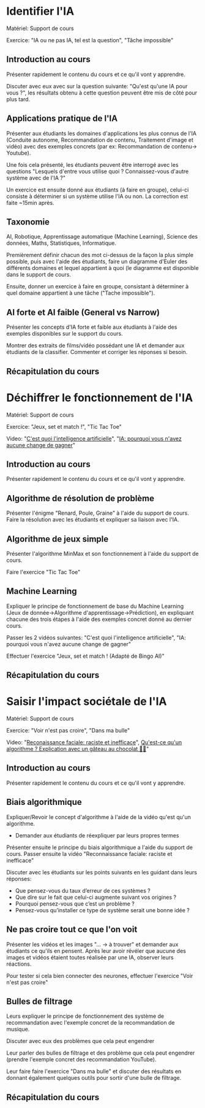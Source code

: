 # Identifier l'IA

Matériel: Support de cours

Exercice: "IA ou ne pas IA, tel est la question", "Tâche impossible"

## Introduction au cours

Présenter rapidement le contenu du cours et ce qu'il vont y apprendre.

Discuter avec eux avec sur la question suivante: "Qu'est qu'une IA pour vous ?", les résultats obtenu à cette question peuvent être mis de côté pour plus tard.

## Applications pratique de l'IA

Présenter aux étudiants les domaines d'applications les plus connus de l'IA (Conduite autonome, Recommandation de contenu, Traitement d'image et vidéo) avec des exemples concrets (par ex: Recommandation de contenu→ Youtube).

Une fois cela présenté, les étudiants peuvent être interrogé avec les questions "Lesquels d'entre vous utilise quoi ? Connaissez-vous d'autre système avec de l'IA ?"

Un exercice est ensuite donné aux étudiants (à faire en groupe), celui-ci consiste à déterminer si un système utilise l'IA ou non. La correction est faite ~15min après.

## Taxonomie

AI, Robotique, Apprentissage automatique (Machine Learning), Science des données, Maths, Statistiques, Informatique.

Premièrement définir chacun des mot ci-dessus de la façon la plus simple possible, puis avec l'aide des étudiants, faire un diagramme d'Euler des différents domaines et lequel appartient à quoi (le diagramme est disponible dans le support de cours.

Ensuite, donner un exercice à faire en groupe, consistant à déterminer à quel domaine appartient à une tâche ("Tache impossible").

## AI forte et AI faible (General vs Narrow)

Présenter les concepts d'IA forte et faible aux étudiants à l'aide des exemples disponibles sur le support du cours.

Montrer des extraits de films/vidéo possédant une IA et demander aux étudiants de la classifier. Commenter et corriger les réponses si besoin.

## Récapitulation du cours

# Déchiffrer le fonctionnement de l'IA

Matériel: Support de cours

Exercice: "Jeux, set et match !", "Tic Tac Toe"

Video: "[C'est quoi l'intelligence artificielle](https://www.youtube.com/watch?v=ourd-ZeOl78)", "[IA: pourquoi vous n'avez aucune change de gagner](https://www.youtube.com/watch?v=tI2zP4Zthc8)"

## Introduction au cours

Présenter rapidement le contenu du cours et ce qu'il vont y apprendre.

## Algorithme de résolution de problème

Présenter l'énigme "Renard, Poule, Graine" à l'aide du support de cours. Faire la résolution avec les étudiants et expliquer sa liaison avec l'IA.

## Algorithme de jeux simple

Présenter l'algorithme MinMax et son fonctionnement à l'aide du support de cours.

Faire l'exercice "Tic Tac Toe"

## Machine Learning

Expliquer le principe de fonctionnement de base du Machine Learning (Jeux de donnée→Algorithme d'apprentissage→Prédiction), en expliquant chacune des trois étapes à l'aide des exemples concret donné au dernier cours.

Passer les 2 vidéos suivantes: "C'est quoi l'intelligence artificielle", "IA: pourquoi vous n'avez aucune change de gagner"

Effectuer l'exercice "Jeux, set et match ! (Adapté de Bingo AI)"

## Récapitulation du cours

# Saisir l'impact sociétale de l'IA

Matériel: Support de cours

Exercice: "Voir n'est pas croire", "Dans ma bulle"

Video: "[Reconaissance faciale: raciste et inefficace](https://www.youtube.com/watch?v=mkhES5pZrDA)", [Qu'est-ce qu'un algorithme ? Explication avec un gâteau au chocolat 🍫🍫](https://www.youtube.com/watch?v=iQpsPVVppZM)"

## Introduction au cours

Présenter rapidement le contenu du cours et ce qu'il vont y apprendre.

## Biais algorithmique

Expliquer/Revoir le concept d'algorithme à l'aide de la vidéo qu'est qu'un algorithme.

-   Demander aux étudiants de réexpliquer par leurs propres termes

Présenter ensuite le principe du biais algorithmique a l'aide du support de cours. Passer ensuite la vidéo "Reconnaissance faciale: raciste et inefficace"

Discuter avec les étudiants sur les points suivants en les guidant dans leurs réponses:

-   Que pensez-vous du taux d’erreur de ces systèmes ?
-   Que dire sur le fait que celui-ci augmente suivant vos origines ?
-   Pourquoi pensez-vous que c’est un problème ?
-   Pensez-vous qu’installer ce type de système serait une bonne idée ?

## Ne pas croire tout ce que l'on voit

Présenter les vidéos et les images "... → à trouver" et demander aux étudiants ce qu'ils en pensent. Après leur avoir révéler que aucune des images et vidéos étaient toutes réalisée par une IA, observer leurs réactions.

Pour tester si cela bien connecter des neurones, effectuer l'exercice "Voir n'est pas croire"

## Bulles de filtrage

Leurs expliquer le principe de fonctionnement des système de recommandation avec l'exemple concret de la recommandation de musique.

Discuter avec eux des problèmes que cela peut engendrer

Leur parler des bulles de filtrage et des problème que cela peut engendrer (prendre l'exemple concret des recommandation YouTube).

Leur faire faire l'exercice "Dans ma bulle" et discuter des résultats en donnant également quelques outils pour sortir d'une bulle de filtrage.

## Récapitulation du cours
<!--stackedit_data:
eyJoaXN0b3J5IjpbLTE2MTM1ODgzMTYsMTkzNDcxMTEwMF19
-->